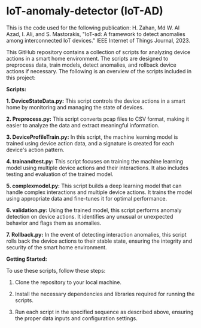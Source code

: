 # IoT-anomaly-detector (IoT-AD)
This is the code used for the following publication: H. Zahan, Md W. Al Azad, I. Ali, and S. Mastorakis, "IoT-ad: A framework to detect anomalies among interconnected IoT devices." IEEE Internet of Things Journal, 2023.

This GitHub repository contains a collection of scripts for analyzing device actions in a smart home environment. The scripts are designed to preprocess data, train models, detect anomalies, and rollback device actions if necessary. The following is an overview of the scripts included in this project: 

**Scripts:** 

**1. DeviceStateData.py:** This script controls the device actions in a smart home by monitoring and managing the state of devices.  

**2. Preprocess.py:** This script converts pcap files to CSV format, making it easier to analyze the data and extract meaningful information.  

**3. DeviceProfileTrain.py:** In this script, the machine learning model is trained using device action data, and a signature is created for each device's action pattern.  

**4. trainandtest.py:** This script focuses on training the machine learning model using multiple device actions and their interactions. It also includes testing and evaluation of the trained model. 

**5. complexmodel.py:** This script builds a deep learning model that can handle complex interactions and multiple device actions. It trains the model using appropriate data and fine-tunes it for optimal performance.  

**6. validation.py:** Using the trained model, this script performs anomaly detection on device actions. It identifies any unusual or unexpected behavior and flags them as anomalies.  

**7. Rollback.py:** In the event of detecting interaction anomalies, this script rolls back the device actions to their stable state, ensuring the integrity and security of the smart home environment. 

**Getting Started:**  

To use these scripts, follow these steps:  

1. Clone the repository to your local machine.  

2. Install the necessary dependencies and libraries required for running the scripts.  

3. Run each script in the specified sequence as described above, ensuring the proper data inputs and configuration settings. 

